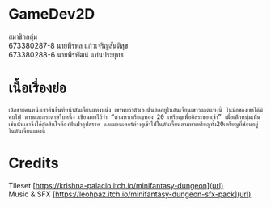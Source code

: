 # GameDev2D

สมาชิกกลุ่ม  
673380287-8 นายพีรพล แก้วเจริญสันติสุข  
673380288-6 นายพีรพัฒน์ แท่นประยุทธ  

# เนื้อเรื่องย่อ

	เด็กชายคนหนึ่งเขาตื่นขึ้นที่หน้าดันเจี้ยนแห่งหนึ่ง เขาพบว่าตัวเองนั้นติดอยู่ในดันเจี้ยนเขาวงกตแห่งนี้ ในมือของเขาได้มีคบไฟ ดาบและกระดาษใบหนึ่ง เขียนเอาไว้ว่า “ตามหาเหรียญทอง 20 เหรียญเพื่ออิสระของเจ้า” เมื่อเด็กหนุ่มเห็นเช่นนั้นเขาจึงได้ตัดสินใจต้องฟันฝ่าอุปสรรค และมอนเตอร์ต่างๆเข้าไปในดันเจี้ยนตามหาเหรียญทั้ง20เหรียญที่ซ่อนอยู่ในดันเจี้ยนแห่งนี้


# Credits

Tileset [https://krishna-palacio.itch.io/minifantasy-dungeon](url)  
Music & SFX [https://leohpaz.itch.io/minifantasy-dungeon-sfx-pack](url)  
